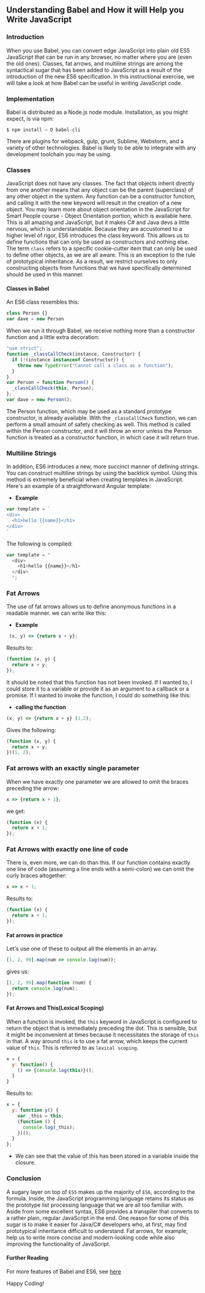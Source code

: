## Understanding Babel and How it will Help you Write JavaScript

### Introduction
When you use Babel, you can convert edge JavaScript into plain old ES5 JavaScript that can be run in any browser, no matter where you are (even the old ones).
Classes, fat arrows, and multiline strings are among the syntactical sugar that has been added to JavaScript as a result of the introduction of the new ES6 specification.
In this instructional exercise, we will take a look at how Babel can be useful in writing JavaScript code.

### Implementation
Babel is distributed as a Node.js node module. Installation, as you might expect, is via npm:
```
$ npm install – D babel-cli 
```
There are plugins for webpack, gulp, grunt, Sublime, Webstorm, and a variety of other technologies. Babel is likely to be able to integrate with any development toolchain you may be using.

### Classes
JavaScript does not have any classes. The fact that objects inherit directly from one another means that any object can be the parent (superclass) of any other object in the system.
Any function can be a constructor function, and calling it with the new keyword will result in the creation of a new object.
You may learn more about object orientation in the JavaScript for Smart People course - Object Orientation portion, which is available here.
This is all amazing and JavaScript, but it makes C# and Java devs a little nervous, which is understandable. Because they are accustomed to a higher level of rigor, ES6 introduces the class keyword. This allows us to define functions that can only be used as constructors and nothing else.
The term `class` refers to a specific cookie-cutter item that can only be used to define other objects, as we are all aware. This is an exception to the rule of prototypical inheritance. As a result, we restrict ourselves to only constructing objects from functions that we have specifically determined should be used in this manner.

#### Classes in Babel
An ES6 class resembles this:
```javascript
class Person {}
var dave = new Person
```
When we run it through Babel, we receive nothing more than a constructor function and a little extra decoration:
```javascript
"use strict";
function _classCallCheck(instance, Constructor) {
  if (!(instance instanceof Constructor)) {
    throw new TypeError("Cannot call a class as a function");
  }
}
var Person = function Person() {
  _classCallCheck(this, Person);
};
var dave = new Person();
```
The Person function, which may be used as a standard prototype constructor, is already available. With the `_classCallCheck` function, we can perform a small amount of safety checking as well.
This method is called within the Person constructor, and it will throw an error unless the Person function is treated as a constructor function, in which case it will return true.
### Multiline Strings
In addition, ES6 introduces a new, more succinct manner of defining strings. You can construct multiline strings by using the backtick symbol. Using this method is extremely beneficial when creating templates in JavaScript. Here's an example of a straightforward Angular template:
- **Example**
```javascript
var template = `
<div>
  <h1>hello {{name}}</h1>
</div>
`
```
The following is compiled:
```javascript
var template = "
  <div>
    <h1>hello {{name}}</h1>
  </div>
  ";
  ```
### Fat Arrows
The use of fat arrows allows us to define anonymous functions in a readable manner.
 we can write like this:
- **Example**
```javascript
 (x, y) => {return x + y};
```
Results to:
```javascript
(function (x, y) {
  return x + y;
});

```
 It should be noted that this function has not been invoked. If I wanted to, I could store it to a variable or provide it as an argument to a callback or a promise.
 If I wanted to invoke the function, I could do something like this: 
- **calling the function**
```javascript
(x, y) => {return x + y} (1,2);
```
Gives the following:
```javascript
(function (x, y) {
  return x + y;
})(1, 2);
```
### Fat arrows with an exactly single parameter
When we have exactly one parameter we are allowed to omit the braces preceding the arrow:
```javascript
x => {return x + 1};
```
we get:
```javascript
(function (x) {
  return x + 1;
});
```
### Fat Arrows with exactly one line of code
 There is, even more, we can do than this. If our function contains exactly one line of code (assuming a line ends with a semi-colon) we can omit the curly braces altogether:
```javascript
x => x + 1;
```
Results to:
```javascript
(function (x) {
  return x + 1;
});
```
#### Fat arrows in practice
Let's use one of these to output all the elements in an array.
```javascript
[1, 2, 99].map(num => console.log(num));
```
gives us:
```javascript
[1, 2, 99].map(function (num) {
  return console.log(num);
});

```
#### Fat Arrows and This(Lexical Scoping) 
 When a function is invoked, the `this` keyword in JavaScript is configured to return the object that is immediately preceding the dot. This is sensible, but it might be inconvenient at times because it necessitates the storage of `this` in that.
A way around `this` is to use a fat arrow, which keeps the current value of `this`. This is referred to as `lexical scoping`.
```javascript
x = {
  y: function() {
    () => {console.log(this)}();
  }
}
```
Results to:
```javascript
x = {
  y: function y() {
    var _this = this;
    (function () {
      console.log(_this);
    })();
  }
};
```
- We can see that the value of this has been stored in a variable inside the closure.
### Conclusion
A sugary layer on top of `ES5` makes up the majority of `ES6`, according to the formula. Inside, the JavaScript programming language retains its status as the prototype list processing language that we are all too familiar with. Aside from some excellent syntax, ES6 provides a transpiler that converts to a rather plain, regular JavaScript in the end. One reason for some of this sugar is to make it easier for Java/C# developers who, at first, may find prototypical inheritance difficult to understand. Fat arrows, for example, help us to write more concise and modern-looking code while also improving the functionality of JavaScript.
#### Further Reading
For more features of Babel and ES6, see [here](https://babeljs.io/docs/learn-es2015/)

Happy Coding!